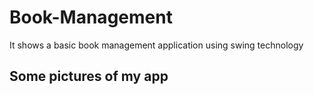 # Book-Management
It shows a basic book management application using swing technology

## Some pictures of my app
